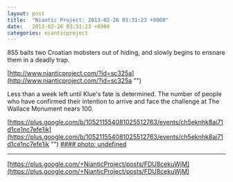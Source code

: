 ```yaml
---
layout: post
title:  "Niantic Project: 2013-02-26 03:31:23 +0900"
date:   2013-02-26 03:31:23 +0900
categories: nianticproject
---
```

855 baits two Croatian mobsters out of hiding, and slowly begins to ensnare them in a deadly trap.

[http://www.nianticproject.com/?id=sc325a](http://www.nianticproject.com/?id=sc325a "")

Less than a week left until Klue's fate is determined. The number of people who have confirmed their intention to arrive and face the challenge at The Wallace Monument nears 100. 

[https://plus.google.com/b/105211554081025512763/events/ch5eknhk8ai71d1ce1nc7efe1ik](https://plus.google.com/b/105211554081025512763/events/ch5eknhk8ai71d1ce1nc7efe1ik "")
[#### photo: undefined](https://lh3.googleusercontent.com/-XCi8zoNDCcM/USut9cPGdJI/AAAAAAAAc4A/HqywFnSk_9s/w1200-h1553/exotic27.png "")
- - -
[https://plus.google.com/+NianticProject/posts/FDU8cekuWjM](https://plus.google.com/+NianticProject/posts/FDU8cekuWjM)
